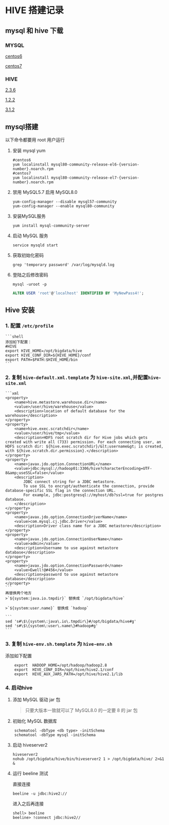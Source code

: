 # HIVE 搭建记录
## mysql 和 hive 下载
### MYSQL
[centos6](https://dev.mysql.com/downloads/file/?id=484921)

[centos7](https://dev.mysql.com/downloads/file/?id=484922)
### HIVE
[2.3.6](https://mirrors.tuna.tsinghua.edu.cn/apache/hive/hive-2.3.6/apache-hive-2.3.6-bin.tar.gz)

[1.2.2](https://mirrors.tuna.tsinghua.edu.cn/apache/hive/hive-1.2.2/apache-hive-1.2.2-bin.tar.gz)

[3.1.2](https://mirrors.tuna.tsinghua.edu.cn/apache/hive/hive-3.1.2/apache-hive-3.1.2-bin.tar.gz)

## mysql搭建
以下命令都要用 root 用户运行
1. 安装 mysql yum
    ```shell
    #centos6
    yum localinstall mysql80-community-release-el6-{version-number}.noarch.rpm
    #centos7
    yum localinstall mysql80-community-release-el7-{version-number}.noarch.rpm
    ```
2. 禁用 MySQL5.7 启用 MySQL8.0
    ```shell
    yum-config-manager --disable mysql57-community
    yum-config-manager --enable mysql80-community
    ```
3.  安装MySQL服务
    ```shell
    yum install mysql-community-server
    ```
4. 启动 MySQL 服务
    ```shell
    service mysqld start
    ```
5. 获取初始化密码
    ```shell
    grep 'temporary password' /var/log/mysqld.log
    ```
6. 登陆之后修改密码
    ```shell
    mysql -uroot -p
    ```
    ```sql
    ALTER USER 'root'@'localhost' IDENTIFIED BY 'MyNewPass4!';
    ```
## Hive 安装
### 1. 配置 `/etc/profile`
    ```shell
    添加如下配置：
    #HIVE
    export HIVE_HOME=/opt/bigdata/hive
    export HIVE_CONF_DIR=${HIVE_HOME}/conf
    export PATH=$PATH:$HIVE_HOME/bin
    ```
### 2. 复制 `hive-default.xml.template` 为 `hive-site.xml`,并配置`hive-site.xml`
    ```xml
    <property>
        <name>hive.metastore.warehouse.dir</name>
        <value>/user/hive/warehouse</value>
        <description>location of default database for the warehouse</description>
    </property>
    <property>
        <name>hive.exec.scratchdir</name>
        <value>/user/hive/tmp</value>
        <description>HDFS root scratch dir for Hive jobs which gets created with write all (733) permission. For each connecting user, an HDFS scratch dir: ${hive.exec.scratchdir}/&lt;username&gt; is created, with ${hive.scratch.dir.permission}.</description>
    </property>
    <property>
        <name>javax.jdo.option.ConnectionURL</name>
        <value>jdbc:mysql://hadoop01:3306/hive?characterEncoding=UTF-8&amp;useSSL=false</value>
        <description>
            JDBC connect string for a JDBC metastore.
            To use SSL to encrypt/authenticate the connection, provide database-specific SSL flag in the connection URL.
            For example, jdbc:postgresql://myhost/db?ssl=true for postgres database.
        </description>
    </property>
    <property>
        <name>javax.jdo.option.ConnectionDriverName</name>
        <value>com.mysql.cj.jdbc.Driver</value>
        <description>Driver class name for a JDBC metastore</description>
    </property>
    <property>
        <name>javax.jdo.option.ConnectionUserName</name>
        <value>admin</value>
        <description>Username to use against metastore database</description>
    </property>
    <property>
        <name>javax.jdo.option.ConnectionPassword</name>
        <value>Ewell!@#456</value>
        <description>password to use against metastore database</description>
    </property>
    ```
    再替换两个地方
    >`${system:java.io.tmpdir}` 替换成 `/opt/bigdata/hive`

    >`${system:user.name}` 替换成 `hadoop`

    ```
    sed 's#\$\{system\:java\.io\.tmpdir\}#/opt/bigdata/hive#g'
    sed 's#\$\{system\:user\.name\}#hadoop#g'
    ```

### 3. 复制 `hive-env.sh.template` 为 `hive-env.sh`

添加如下配置

```shell
    export  HADOOP_HOME=/opt/hadoop/hadoop2.8
    export  HIVE_CONF_DIR=/opt/hive/hive2.1/conf
    export  HIVE_AUX_JARS_PATH=/opt/hive/hive2.1/lib
```

### 4.  启动hive
1. 添加 MySQL 驱动 jar 包
    >只要大版本一致就可以了 MySQL8.0 的一定要 8 的 jar 包
2. 初始化 MySQL 数据库
```shell
    schematool -dbType <db type> -initSchema
    schematool -dbType mysql -initSchema
```
3. 启动 hiveserver2

    ```shell
    hiveserver2
    nohub /opt/bigdata/hive/bin/hiveserver2 1 > /opt/bigdata/hive/ 2>&1 &
    ```

4. 运行 beeline 测试

    直接连接

    ```shell
    beeline -u jdbc:hive2://
    ```

    进入之后再连接
    ```shell
    shell> beeline
    beeline> !connect jdbc:hive2//
    ```
